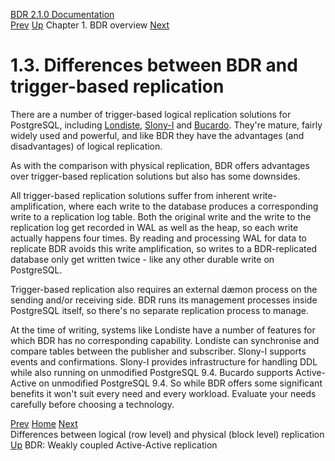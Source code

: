   [BDR 2.1.0 Documentation](README.md)                                                                                                                                                             
  [Prev](logical-vs-physical.md "Differences between logical (row level) and physical (block level) replication")   [Up](overview.md)    Chapter 1. BDR overview    [Next](weak-coupled-activeactive.md "BDR: Weakly coupled Active-Active replication")  


# 1.3. Differences between BDR and trigger-based replication

There are a number of trigger-based logical replication solutions for
PostgreSQL, including
[Londiste](https://wiki.postgresql.org/wiki/SkyTools),
[Slony-I](http://slony.info/) and
[Bucardo](https://bucardo.org/). They\'re mature, fairly
widely used and powerful, and like BDR they have the advantages (and
disadvantages) of logical replication.

As with the comparison with physical replication, BDR offers advantages
over trigger-based replication solutions but also has some downsides.

All trigger-based replication solutions suffer from inherent
write-amplification, where each write to the database produces a
corresponding write to a replication log table. Both the original write
and the write to the replication log get recorded in WAL as well as the
heap, so each write actually happens four times. By reading and
processing WAL for data to replicate BDR avoids this write
amplification, so writes to a BDR-replicated database only get written
twice - like any other durable write on PostgreSQL.

Trigger-based replication also requires an external dæmon process on the
sending and/or receiving side. BDR runs its management processes inside
PostgreSQL itself, so there\'s no separate replication process to
manage.

At the time of writing, systems like Londiste have a number of features
for which BDR has no corresponding capability. Londiste can synchronise
and compare tables between the publisher and subscriber. Slony-I
supports events and confirmations. Slony-I provides infrastructure for
handling DDL while also running on unmodified PostgreSQL 9.4. Bucardo
supports Active-Active on unmodified PostgreSQL 9.4. So while BDR offers
some significant benefits it won\'t suit every need and every workload.
Evaluate your needs carefully before choosing a technology.



  [Prev](logical-vs-physical.md)                                   [Home](README.md)     [Next](weak-coupled-activeactive.md)  
  Differences between logical (row level) and physical (block level) replication    [Up](overview.md)            BDR: Weakly coupled Active-Active replication
